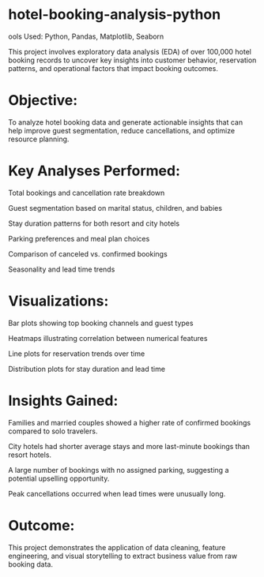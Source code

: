 # hotel-booking-analysis-python
ools Used: Python, Pandas, Matplotlib, Seaborn

This project involves exploratory data analysis (EDA) of over 100,000 hotel booking records to uncover key insights into customer behavior, reservation patterns, and operational factors that impact booking outcomes.

# Objective:
To analyze hotel booking data and generate actionable insights that can help improve guest segmentation, reduce cancellations, and optimize resource planning.

# Key Analyses Performed:
Total bookings and cancellation rate breakdown

Guest segmentation based on marital status, children, and babies

Stay duration patterns for both resort and city hotels

Parking preferences and meal plan choices

Comparison of canceled vs. confirmed bookings

Seasonality and lead time trends

# Visualizations:
Bar plots showing top booking channels and guest types

Heatmaps illustrating correlation between numerical features

Line plots for reservation trends over time

Distribution plots for stay duration and lead time

# Insights Gained:
Families and married couples showed a higher rate of confirmed bookings compared to solo travelers.

City hotels had shorter average stays and more last-minute bookings than resort hotels.

A large number of bookings with no assigned parking, suggesting a potential upselling opportunity.

Peak cancellations occurred when lead times were unusually long.

# Outcome:
This project demonstrates the application of data cleaning, feature engineering, and visual storytelling to extract business value from raw booking data.
